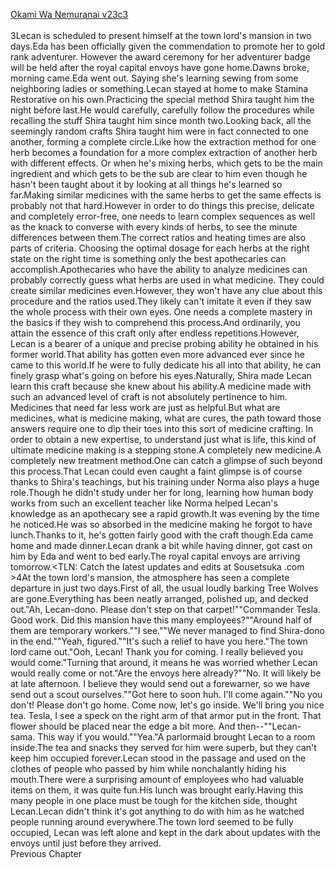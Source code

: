 [Okami Wa Nemuranai v23c3](https://www.sousetsuka.com/2020/07/okami-wa-nemuranai-2334.html)
<br/><br/>
3Lecan is scheduled to present himself at the town lord's mansion in two days.Eda has been officially given the commendation to promote her to gold rank adventurer. However the award ceremony for her adventurer badge will be held after the royal capital envoys have gone home.Dawns broke, morning came.Eda went out. Saying she's learning sewing from some neighboring ladies or something.Lecan stayed at home to make Stamina Restorative on his own.Practicing the special method Shira taught him the night before last.He would carefully, carefully follow the procedures while recalling the stuff Shira taught him since month two.Looking back, all the seemingly random crafts Shira taught him were in fact connected to one another, forming a complete circle.Like how the extraction method for one herb becomes a foundation for a more complex extraction of another herb with different effects. Or when he's mixing herbs, which gets to be the main ingredient and which gets to be the sub are clear to him even though he hasn't been taught about it by looking at all things he's learned so far.Making similar medicines with the same herbs to get the same effects is probably not that hard.However in order to do things this precise, delicate and completely error-free, one needs to learn complex sequences as well as the knack to converse with every kinds of herbs, to see the minute differences between them.The correct ratios and heating times are also parts of criteria. Choosing the optimal dosage for each herbs at the right state on the right time is something only the best apothecaries can accomplish.Apothecaries who have the ability to analyze medicines can probably correctly guess what herbs are used in what medicine. They could create similar medicines even.However, they won't have any clue about this procedure and the ratios used.They likely can't imitate it even if they saw the whole process with their own eyes. One needs a complete mastery in the basics if they wish to comprehend this process.And ordinarily, you attain the essence of this craft only after endless repetitions.However, Lecan is a bearer of a unique and precise probing ability he obtained in his former world.That ability has gotten even more advanced ever since he came to this world.If he were to fully dedicate his all into that ability, he can finely grasp what's going on before his eyes.Naturally, Shira made Lecan learn this craft because she knew about his ability.A medicine made with such an advanced level of craft is not absolutely pertinence to him. Medicines that need far less work are just as helpful.But what are medicines, what is medicine making, what are cures, the path toward those answers require one to dip their toes into this sort of medicine crafting. In order to obtain a new expertise, to understand just what is life, this kind of ultimate medicine making is a stepping stone.A completely new medicine.A completely new treatment method.One can catch a glimpse of such beyond this process.That Lecan could even caught a faint glimpse is of course thanks to Shira's teachings, but his training under Norma also plays a huge role.Though he didn't study under her for long, learning how human body works from such an excellent teacher like Norma helped Lecan's knowledge as an apothecary see a rapid growth.It was evening by the time he noticed.He was so absorbed in the medicine making he forgot to have lunch.Thanks to it, he's gotten fairly good with the craft though.Eda came home and made dinner.Lecan drank a bit while having dinner, got <Purification> cast on him by Eda and went to bed early.The royal capital envoys are arriving tomorrow.<TLN: Catch the latest updates and edits at Sousetsuka .com >4At the town lord's mansion, the atmosphere has seen a complete departure in just two days.First of all, the usual loudly barking Tree Wolves are gone.Everything has been neatly arranged, polished up, and decked out."Ah, Lecan-dono. Please don't step on that carpet!""Commander Tesla. Good work. Did this mansion have this many employees?""Around half of them are temporary workers.""I see.""We never managed to find Shira-dono in the end.""Yeah, figured.""It's such a relief to have you here."The town lord came out."Ooh, Lecan! Thank you for coming. I really believed you would come."Turning that around, it means he was worried whether Lecan would really come or not."Are the envoys here already?""No. It will likely be at late afternoon. I believe they would send out a forewarner, so we have send out a scout ourselves.""Got here to soon huh. I'll come again.""No you don't! Please don't go home. Come now, let's go inside. We'll bring you nice tea. Tesla, I see a speck on the right arm of that armor put in the front. That flower should be placed near the edge a bit more. And then--""Lecan-sama. This way if you would.""Yea."A parlormaid brought Lecan to a room inside.The tea and snacks they served for him were superb, but they can't keep him occupied forever.Lecan stood in the passage and used <Appraisal> on the clothes of people who passed by him while nonchalantly hiding his mouth.There were a surprising amount of employees who had valuable items on them, it was quite fun.His lunch was brought early.Having this many people in one place must be tough for the kitchen side, thought Lecan.Lecan didn't think it's got anything to do with him as he watched people running around everywhere.The town lord seemed to be fully occupied, Lecan was left alone and kept in the dark about updates with the envoys until just before they arrived.<br/>
Previous Chapter<br/>
